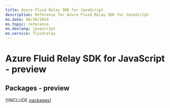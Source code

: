 ```yaml
---
title: Azure Fluid Relay SDK for JavaScript
description: Reference for Azure Fluid Relay SDK for JavaScript
ms.date: 04/30/2024
ms.topic: reference
ms.devlang: javascript
ms.service: fluidrelay
---
```

# Azure Fluid Relay SDK for JavaScript - preview
## Packages - preview
[!INCLUDE [packages](fluid-relay-index.md)]